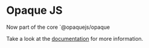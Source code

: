 # Opaque JS

Now part of the core `@opaquejs/opaque

Take a look at the [documentation](https://opaquejs.github.io) for more information.
